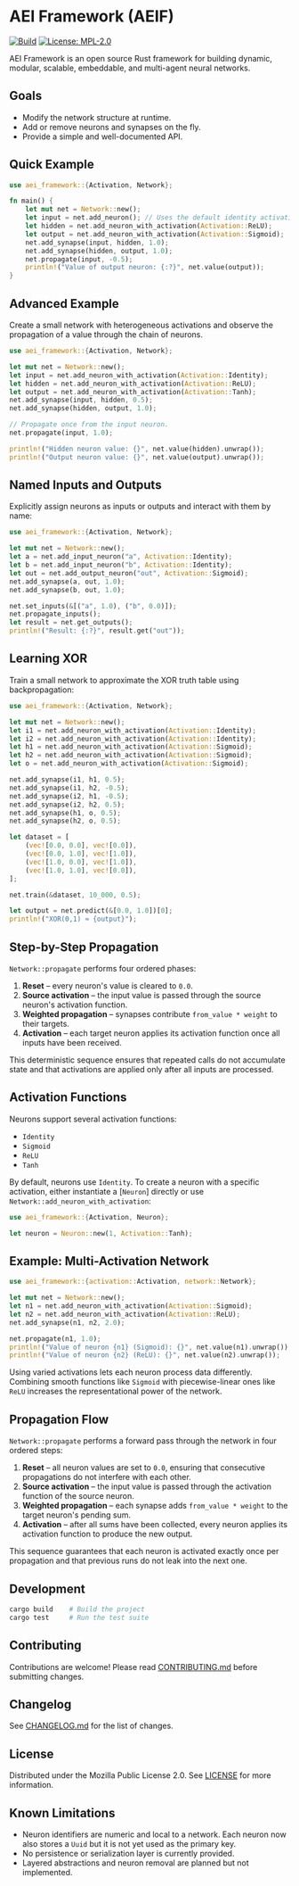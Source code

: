 # AEI Framework (AEIF)

[![Build](https://img.shields.io/badge/build-passing-brightgreen)](https://github.com/owner/aei-framework/actions)
[![License: MPL-2.0](https://img.shields.io/badge/license-MPL%202.0-blue)](LICENSE)

AEI Framework is an open source Rust framework for building dynamic, modular, scalable, embeddable, and multi-agent neural networks.

## Goals

- Modify the network structure at runtime.
- Add or remove neurons and synapses on the fly.
- Provide a simple and well-documented API.

## Quick Example

```rust
use aei_framework::{Activation, Network};

fn main() {
    let mut net = Network::new();
    let input = net.add_neuron(); // Uses the default identity activation
    let hidden = net.add_neuron_with_activation(Activation::ReLU);
    let output = net.add_neuron_with_activation(Activation::Sigmoid);
    net.add_synapse(input, hidden, 1.0);
    net.add_synapse(hidden, output, 1.0);
    net.propagate(input, -0.5);
    println!("Value of output neuron: {:?}", net.value(output));
}
```

## Advanced Example

Create a small network with heterogeneous activations and observe the
propagation of a value through the chain of neurons.

```rust
use aei_framework::{Activation, Network};

let mut net = Network::new();
let input = net.add_neuron_with_activation(Activation::Identity);
let hidden = net.add_neuron_with_activation(Activation::ReLU);
let output = net.add_neuron_with_activation(Activation::Tanh);
net.add_synapse(input, hidden, 0.5);
net.add_synapse(hidden, output, 1.0);

// Propagate once from the input neuron.
net.propagate(input, 1.0);

println!("Hidden neuron value: {}", net.value(hidden).unwrap());
println!("Output neuron value: {}", net.value(output).unwrap());
```

## Named Inputs and Outputs

Explicitly assign neurons as inputs or outputs and interact with them by name:

```rust
use aei_framework::{Activation, Network};

let mut net = Network::new();
let a = net.add_input_neuron("a", Activation::Identity);
let b = net.add_input_neuron("b", Activation::Identity);
let out = net.add_output_neuron("out", Activation::Sigmoid);
net.add_synapse(a, out, 1.0);
net.add_synapse(b, out, 1.0);

net.set_inputs(&[("a", 1.0), ("b", 0.0)]);
net.propagate_inputs();
let result = net.get_outputs();
println!("Result: {:?}", result.get("out"));
```

## Learning XOR

Train a small network to approximate the XOR truth table using
backpropagation:

```rust
use aei_framework::{Activation, Network};

let mut net = Network::new();
let i1 = net.add_neuron_with_activation(Activation::Identity);
let i2 = net.add_neuron_with_activation(Activation::Identity);
let h1 = net.add_neuron_with_activation(Activation::Sigmoid);
let h2 = net.add_neuron_with_activation(Activation::Sigmoid);
let o = net.add_neuron_with_activation(Activation::Sigmoid);

net.add_synapse(i1, h1, 0.5);
net.add_synapse(i1, h2, -0.5);
net.add_synapse(i2, h1, -0.5);
net.add_synapse(i2, h2, 0.5);
net.add_synapse(h1, o, 0.5);
net.add_synapse(h2, o, 0.5);

let dataset = [
    (vec![0.0, 0.0], vec![0.0]),
    (vec![0.0, 1.0], vec![1.0]),
    (vec![1.0, 0.0], vec![1.0]),
    (vec![1.0, 1.0], vec![0.0]),
];

net.train(&dataset, 10_000, 0.5);

let output = net.predict(&[0.0, 1.0])[0];
println!("XOR(0,1) ≈ {output}");
```

## Step-by-Step Propagation

`Network::propagate` performs four ordered phases:

1. **Reset** – every neuron's value is cleared to `0.0`.
2. **Source activation** – the input value is passed through the source
   neuron's activation function.
3. **Weighted propagation** – synapses contribute `from_value * weight` to
   their targets.
4. **Activation** – each target neuron applies its activation function once all
   inputs have been received.

This deterministic sequence ensures that repeated calls do not accumulate
state and that activations are applied only after all inputs are processed.

## Activation Functions

Neurons support several activation functions:

- `Identity`
- `Sigmoid`
- `ReLU`
- `Tanh`

By default, neurons use `Identity`. To create a neuron with a specific
activation, either instantiate a [`Neuron`] directly or use
`Network::add_neuron_with_activation`:

```rust
use aei_framework::{Activation, Neuron};

let neuron = Neuron::new(1, Activation::Tanh);
```

## Example: Multi-Activation Network

```rust
use aei_framework::{activation::Activation, network::Network};

let mut net = Network::new();
let n1 = net.add_neuron_with_activation(Activation::Sigmoid);
let n2 = net.add_neuron_with_activation(Activation::ReLU);
net.add_synapse(n1, n2, 2.0);

net.propagate(n1, 1.0);
println!("Value of neuron {n1} (Sigmoid): {}", net.value(n1).unwrap());
println!("Value of neuron {n2} (ReLU): {}", net.value(n2).unwrap());
```

Using varied activations lets each neuron process data differently. Combining
smooth functions like `Sigmoid` with piecewise-linear ones like `ReLU` increases
the representational power of the network.

## Propagation Flow

`Network::propagate` performs a forward pass through the network in four
ordered steps:

1. **Reset** – all neuron values are set to `0.0`, ensuring that consecutive
   propagations do not interfere with each other.
2. **Source activation** – the input value is passed through the activation
   function of the source neuron.
3. **Weighted propagation** – each synapse adds `from_value * weight` to the
   target neuron's pending sum.
4. **Activation** – after all sums have been collected, every neuron applies
   its activation function to produce the new output.

This sequence guarantees that each neuron is activated exactly once per
propagation and that previous runs do not leak into the next one.

## Development

```bash
cargo build    # Build the project
cargo test     # Run the test suite
```

## Contributing

Contributions are welcome! Please read [CONTRIBUTING.md](CONTRIBUTING.md) before submitting changes.

## Changelog

See [CHANGELOG.md](CHANGELOG.md) for the list of changes.

## License

Distributed under the Mozilla Public License 2.0. See [LICENSE](LICENSE) for more information.

## Known Limitations

- Neuron identifiers are numeric and local to a network. Each neuron now also
  stores a `Uuid` but it is not yet used as the primary key.
- No persistence or serialization layer is currently provided.
- Layered abstractions and neuron removal are planned but not implemented.
